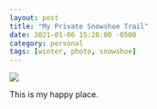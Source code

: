 ```yaml
---
layout: post
title: "My Private Snowshoe Trail"
date: 2021-01-06 15:28:00 -0500
category: personal
tags: [winter, photo, snowshoe]
---
```


[![](https://live.staticflickr.com/65535/50808275832_f2387b42fd_c_d.jpg)](https://www.flickr.com/photos/kirbyturner/50808275832)

This is my happy place.